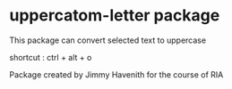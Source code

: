 # uppercatom-letter package

This package can convert selected text to uppercase

shortcut : ctrl + alt + o

Package created by Jimmy Havenith for the course of RIA
